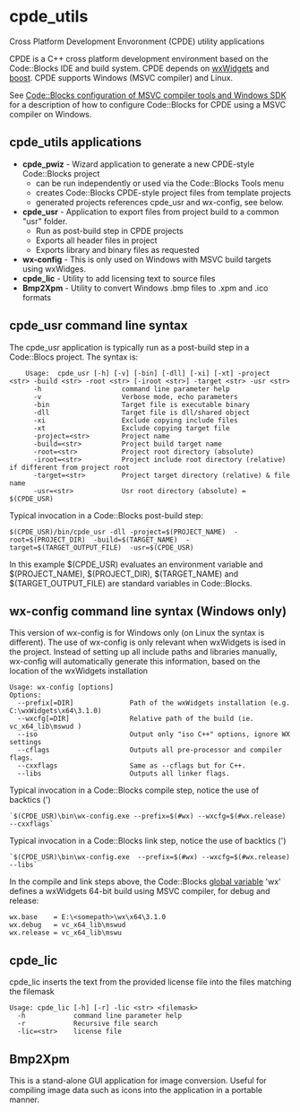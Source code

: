 # cpde_utils
Cross Platform Development Envoronment (CPDE) utility applications

CPDE is a C++ cross platform development environment based on the Code::Blocks IDE and build system. CPDE  depends on [wxWidgets](https://www.wxwidgets.org/) and [boost](http://www.boost.org/). CPDE supports Windows (MSVC compiler) and Linux. 

See [Code::Blocks configuration of MSVC compiler tools and Windows SDK](doc/toolchain/CodeBlocks_MSVC_setup.pdf) for a description of how to configure Code::Blocks for CPDE using a MSVC compiler on Windows.

## cpde_utils applications
* **cpde_pwiz** - Wizard application to generate a new CPDE-style Code::Blocks project 
  * can be run independently or used via the Code::Blocks Tools menu
  * creates Code::Blocks CPDE-style project files from template projects 
  * generated projects references cpde_usr and wx-config, see below.
* **cpde_usr** - Application to export files from project build to a common "usr" folder. 
  * Run as post-build step in CPDE projects
  * Exports all header files in project
  * Exports library and binary files as requested
* **wx-config** - This is only used on Windows with MSVC build targets using wxWidges. 
* **cpde_lic** - Utility to add licensing text to source files
* **Bmp2Xpm** - Utility to convert Windows .bmp files to .xpm and .ico formats

## cpde_usr command line syntax
The cpde_usr application is typically run as a post-build step in a Code::Blocs project. The syntax is:

	    Usage:  cpde_usr [-h] [-v] [-bin] [-dll] [-xi] [-xt] -project <str> -build <str> -root <str> [-iroot <str>] -target <str> -usr <str>
	      -h                    command line parameter help
	      -v                    Verbose mode, echo parameters
	      -bin                  Target file is executable binary
	      -dll                  Target file is dll/shared object
	      -xi                   Exclude copying include files
	      -xt                   Exclude copying target file
	      -project=<str>        Project name
	      -build=<str>          Project build target name
	      -root=<str>           Project root directory (absolute)
	      -iroot=<str>          Project include root directory (relative) if different from project root
	      -target=<str>         Project target directory (relative) & file name
	      -usr=<str>            Usr root directory (absolute) = $(CPDE_USR)    

Typical invocation in a Code::Blocks post-build step:

    $(CPDE_USR)/bin/cpde_usr -dll -project=$(PROJECT_NAME)  -root=$(PROJECT_DIR)  -build=$(TARGET_NAME)  -target=$(TARGET_OUTPUT_FILE)  -usr=$(CPDE_USR)
    
In this example $(CPDE_USR) evaluates an environment variable and $(PROJECT_NAME), $(PROJECT_DIR), $(TARGET_NAME) and $(TARGET_OUTPUT_FILE) are standard variables in Code::Blocks.

## wx-config command line syntax (Windows only)
This version of wx-config is for Windows only (on Linux the syntax is different). The use of wx-config is only relevant when wxWidgets is ised in the project. Instead of setting up all include paths and libraries manually, wx-config will automatically generate this information, based on the location of the wxWidgets installation

    Usage: wx-config [options]
    Options:
      --prefix[=DIR]              Path of the wxWidgets installation (e.g. C:\wxWidgets\x64\3.1.0)
      --wxcfg[=DIR]               Relative path of the build (ie. vc_x64_lib\mswud )
      --iso                       Output only "iso C++" options, ignore WX settings
      --cflags                    Outputs all pre-processor and compiler flags.
      --cxxflags                  Same as --cflags but for C++.
      --libs                      Outputs all linker flags.

Typical invocation in a Code::Blocks compile step, notice the use of backtics (') 

    `$(CPDE_USR)\bin\wx-config.exe --prefix=$(#wx) --wxcfg=$(#wx.release) --cxxflags`
    
Typical invocation in a Code::Blocks link step, notice the use of backtics (')   

    `$(CPDE_USR)\bin\wx-config.exe  --prefix=$(#wx) --wxcfg=$(#wx.release) --libs`
    
In the compile and link steps above, the Code::Blocks [global variable](http://wiki.codeblocks.org/index.php/Global_compiler_variables) 'wx' defines a wxWidgets 64-bit build using MSVC compiler, for debug and release:

    wx.base    = E:\<somepath>\wx\x64\3.1.0
    wx.debug   = vc_x64_lib\mswud
    wx.release = vc_x64_lib\mswu
    
    
## cpde_lic
cpde_lic inserts the text from the provided license file into the files matching the filemask

    Usage: cpde_lic [-h] [-r] -lic <str> <filemask>
      -h            command line parameter help
      -r            Recursive file search
      -lic=<str>    license file    

    
## Bmp2Xpm 
This is a stand-alone GUI application for image conversion. Useful for compiling image data such as icons into the application in a portable manner.
